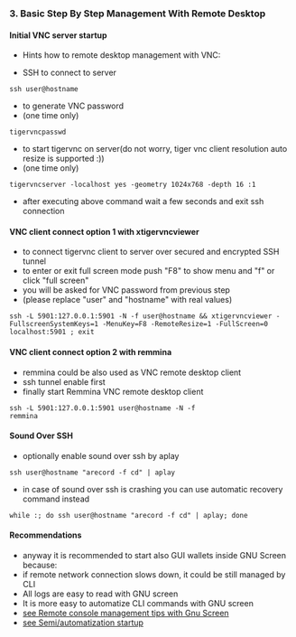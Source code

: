 ### 3. Basic Step By Step Management With Remote Desktop

#### Initial VNC server startup

  * Hints how to remote desktop management with VNC:
  
  * SSH to connect to server
```
ssh user@hostname
```

  * to generate VNC password
  * (one time only)
```
tigervncpasswd
```

  * to start tigervnc on server(do not worry, tiger vnc client resolution auto resize is supported :))
  * (one time only)
```
tigervncserver -localhost yes -geometry 1024x768 -depth 16 :1
```
  * after executing above command wait a few seconds and exit ssh connection

#### VNC client connect option 1 with xtigervncviewer

  * to connect tigervnc client to server over secured and encrypted SSH tunnel
  * to enter or exit full screen mode push "F8" to show menu and "f" or click "full screen"
  * you will be asked for VNC password from previous step
  * (please replace "user" and "hostname" with real values)
```
ssh -L 5901:127.0.0.1:5901 -N -f user@hostname && xtigervncviewer -FullscreenSystemKeys=1 -MenuKey=F8 -RemoteResize=1 -FullScreen=0 localhost:5901 ; exit
```

#### VNC client connect option 2 with remmina

  * remmina could be also used as VNC remote desktop client
  * ssh tunnel enable first
  * finally start Remmina VNC remote desktop client
```
ssh -L 5901:127.0.0.1:5901 user@hostname -N -f
remmina
```

#### Sound Over SSH

  * optionally enable sound over ssh by aplay
```
ssh user@hostname "arecord -f cd" | aplay
```
  * in case of sound over ssh is crashing you can use automatic recovery command instead
```
while :; do ssh user@hostname "arecord -f cd" | aplay; done
```

#### Recommendations

  * anyway it is recommended to start also GUI wallets inside GNU Screen because:
  *  if remote network connection slows down, it could be still managed by CLI
  *  All logs are easy to read with GNU screen
  *  It is more easy to automatize CLI commands with GNU screen
  *    [see Remote console management tips with Gnu Screen](./readme.remote.console.md)
  *    [see Semi/automatization startup](./readme.auto.md)
